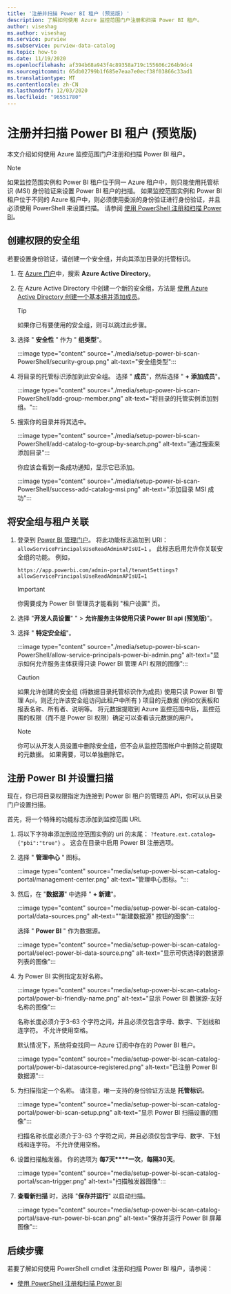 ```yaml
---
title: '注册并扫描 Power BI 租户 (预览版) '
description: 了解如何使用 Azure 监控范围门户注册和扫描 Power BI 租户。
author: viseshag
ms.author: viseshag
ms.service: purview
ms.subservice: purview-data-catalog
ms.topic: how-to
ms.date: 11/19/2020
ms.openlocfilehash: af394b68a943f4c89358a719c155606c264b9dc4
ms.sourcegitcommit: 65db02799b1f685e7eaa7e0ecf38f03866c33ad1
ms.translationtype: MT
ms.contentlocale: zh-CN
ms.lasthandoff: 12/03/2020
ms.locfileid: "96551780"
---
```

# <a name="register-and-scan-a-power-bi-tenant-preview"></a>注册并扫描 Power BI 租户 (预览版) 

本文介绍如何使用 Azure 监控范围门户注册和扫描 Power BI 租户。

> [!Note]
> 如果监控范围实例和 Power BI 租户位于同一 Azure 租户中，则只能使用托管标识 (MSI) 身份验证来设置 Power BI 租户的扫描。 如果监控范围实例和 Power BI 租户位于不同的 Azure 租户中，则必须使用委派的身份验证进行身份验证，并且必须使用 PowerShell 来设置扫描。 请参阅 [使用 PowerShell 注册和扫描 Power BI](powershell-register-scan-power-bi.md)。

## <a name="create-a-security-group-for-permissions"></a>创建权限的安全组

若要设置身份验证，请创建一个安全组，并向其添加目录的托管标识。

1. 在 [Azure 门户](https://portal.azure.com)中，搜索 **Azure Active Directory**。
1. 在 Azure Active Directory 中创建一个新的安全组，方法是 [使用 Azure Active Directory 创建一个基本组并添加成员](https://docs.microsoft.com/azure/active-directory/fundamentals/active-directory-groups-create-azure-portal)。

    > [!Tip]
    > 如果你已有要使用的安全组，则可以跳过此步骤。

1. 选择 " **安全性** " 作为 " **组类型**"。

    :::image type="content" source="./media/setup-power-bi-scan-PowerShell/security-group.png" alt-text="安全组类型":::

1. 将目录的托管标识添加到此安全组。 选择 " **成员**"，然后选择 " **+ 添加成员**"。

    :::image type="content" source="./media/setup-power-bi-scan-PowerShell/add-group-member.png" alt-text="将目录的托管实例添加到组。":::

1. 搜索你的目录并将其选中。

    :::image type="content" source="./media/setup-power-bi-scan-PowerShell/add-catalog-to-group-by-search.png" alt-text="通过搜索来添加目录":::

    你应该会看到一条成功通知，显示它已添加。

    :::image type="content" source="./media/setup-power-bi-scan-PowerShell/success-add-catalog-msi.png" alt-text="添加目录 MSI 成功":::

## <a name="associate-the-security-group-with-the-tenant"></a>将安全组与租户关联

1. 登录到 [Power BI 管理门户](https://app.powerbi.com/admin-portal/tenantSettings?allowServicePrincipalsUseReadAdminAPIsUI=1)。 将此功能标志追加到 URI：  `allowServicePrincipalsUseReadAdminAPIsUI=1` 。 此标志启用允许你关联安全组的功能。 例如，

    ```http
    https://app.powerbi.com/admin-portal/tenantSettings?allowServicePrincipalsUseReadAdminAPIsUI=1
    ```

    > [!Important]
    > 你需要成为 Power BI 管理员才能看到 "租户设置" 页。

1. 选择 "**开发人员设置**" "  >  **允许服务主体使用只读 Power BI api (预览版)**"。
1. 选择 " **特定安全组**"。

    :::image type="content" source="./media/setup-power-bi-scan-PowerShell/allow-service-principals-power-bi-admin.png" alt-text="显示如何允许服务主体获得只读 Power BI 管理 API 权限的图像":::

    > [!Caution]
    > 如果允许创建的安全组 (将数据目录托管标识作为成员) 使用只读 Power BI 管理 Api，则还允许该安全组访问此租户中所有 ) 项目的元数据 (例如仪表板和报表名称、所有者、说明等。 将元数据提取到 Azure 监控范围中后，监控范围的权限（而不是 Power BI 权限）确定可以查看该元数据的用户。

    > [!Note]
    > 你可以从开发人员设置中删除安全组，但不会从监控范围帐户中删除之前提取的元数据。 如果需要，可以单独删除它。

## <a name="register-your-power-bi-and-set-up-a-scan"></a>注册 Power BI 并设置扫描

现在，你已将目录权限指定为连接到 Power BI 租户的管理员 API，你可以从目录门户设置扫描。

首先，将一个特殊的功能标志添加到监控范围 URL 

1. 将以下字符串添加到监控范围实例的 uri 的末尾： `?feature.ext.catalog={"pbi":"true"}` 。 这会在目录中启用 Power BI 注册选项。

1. 选择 " **管理中心** " 图标。

    :::image type="content" source="media/setup-power-bi-scan-catalog-portal/management-center.png" alt-text="管理中心图标。":::

1. 然后，在 "**数据源**" 中选择 " **+ 新建**"。

    :::image type="content" source="media/setup-power-bi-scan-catalog-portal/data-sources.png" alt-text="&quot;新建数据源&quot; 按钮的图像":::

    选择 " **Power BI** " 作为数据源。

    :::image type="content" source="media/setup-power-bi-scan-catalog-portal/select-power-bi-data-source.png" alt-text="显示可供选择的数据源列表的图像":::

1. 为 Power BI 实例指定友好名称。

    :::image type="content" source="media/setup-power-bi-scan-catalog-portal/power-bi-friendly-name.png" alt-text="显示 Power BI 数据源-友好名称的图像":::

    名称长度必须介于3-63 个字符之间，并且必须仅包含字母、数字、下划线和连字符。  不允许使用空格。

    默认情况下，系统将查找同一 Azure 订阅中存在的 Power BI 租户。

    :::image type="content" source="media/setup-power-bi-scan-catalog-portal/power-bi-datasource-registered.png" alt-text="已注册 Power BI 数据源":::

1. 为扫描指定一个名称。 请注意，唯一支持的身份验证方法是 **托管标识**。

    :::image type="content" source="media/setup-power-bi-scan-catalog-portal/power-bi-scan-setup.png" alt-text="显示 Power BI 扫描设置的图像":::

    扫描名称长度必须介于3-63 个字符之间，并且必须仅包含字母、数字、下划线和连字符。  不允许使用空格。

1. 设置扫描触发器。 你的选项为 **每7天****一次**，**每隔30天**。

    :::image type="content" source="media/setup-power-bi-scan-catalog-portal/scan-trigger.png" alt-text="扫描触发器图像":::

1. **查看新扫描** 时，选择 "**保存并运行**" 以启动扫描。

    :::image type="content" source="media/setup-power-bi-scan-catalog-portal/save-run-power-bi-scan.png" alt-text="保存并运行 Power BI 屏幕图像":::

## <a name="next-steps"></a>后续步骤

若要了解如何使用 PowerShell cmdlet 注册和扫描 Power BI 租户，请参阅：
  
- [使用 PowerShell 注册和扫描 Power BI](powershell-register-scan-power-bi.md)
